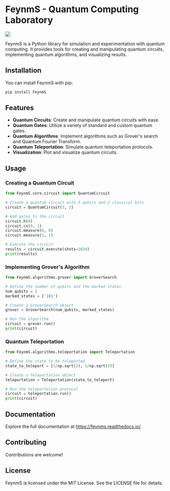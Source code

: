# FeynmS - Quantum Computing Laboratory

<div>
  
  ![](group.png)
  
</div>

FeynmS is a Python library for simulation and experimentation with quantum computing. It provides tools for creating and manipulating quantum circuits, implementing quantum algorithms, and visualizing results.

## Installation

You can install FeynmS with pip:

```bash
pip install FeynmS
```

## Features

- **Quantum Circuits**: Create and manipulate quantum circuits with ease.
- **Quantum Gates**: Utilize a variety of standard and custom quantum gates.
- **Quantum Algorithms**: Implement algorithms such as Grover's search and Quantum Fourier Transform.
- **Quantum Teleportation**: Simulate quantum teleportation protocols.
- **Visualization**: Plot and visualize quantum circuits.

## Usage

### Creating a Quantum Circuit

```python
from FeynmS.core.circuit import QuantumCircuit

# Create a quantum circuit with 3 qubits and 2 classical bits
circuit = QuantumCircuit(3, 2)

# Add gates to the circuit
circuit.h(0)
circuit.cx(0, 1)
circuit.measure(0, 0)
circuit.measure(1, 1)

# Execute the circuit
results = circuit.execute(shots=1024)
print(results)
```

### Implementing Grover's Algorithm

```python
from FeynmS.algorithms.grover import GroverSearch

# Define the number of qubits and the marked states
num_qubits = 3
marked_states = ['101']

# Create a GroverSearch object
grover = GroverSearch(num_qubits, marked_states)

# Run the algorithm
circuit = grover.run()
print(circuit)
```

### Quantum Teleportation

```python
from FeynmS.algorithms.teleportation import Teleportation

# Define the state to be teleported
state_to_teleport = [1/np.sqrt(2), 1/np.sqrt(2)]

# Create a Teleportation object
teleportation = Teleportation(state_to_teleport)

# Run the teleportation protocol
circuit = teleportation.run()
print(circuit)
```

## Documentation

Explore the full documentation at https://feynms.readthedocs.io/.

## Contributing

Contributions are welcome!

## License

FeynmS is licensed under the MIT License. See the LICENSE file for details.
